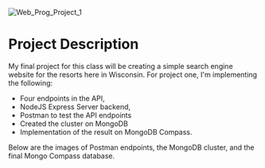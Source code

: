 ![Web_Prog_Project_1](https://user-images.githubusercontent.com/64111694/194647704-1c939bc8-bc0b-4b07-8dfd-bf7f01b127f7.png)

# Project Description

My final project for this class will be creating a simple search engine website for the resorts here in Wisconsin. For project one, I'm implementing the following:

- Four endpoints in the API,
- NodeJS Express Server backend,
- Postman to test the API endpoints
- Created the cluster on MongoDB
- Implementation of the result on MongoDB Compass.

Below are the images of Postman endpoints, the MongoDB cluster, and the final Mongo Compass database.
